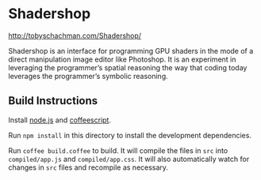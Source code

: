 # Shadershop

http://tobyschachman.com/Shadershop/

Shadershop is an interface for programming GPU shaders in the mode of a direct manipulation image editor like Photoshop. It is an experiment in leveraging the programmer’s spatial reasoning the way that coding today leverages the programmer’s symbolic reasoning.

## Build Instructions

Install [node.js](http://nodejs.org/) and [coffeescript](http://coffeescript.org/).

Run `npm install` in this directory to install the development dependencies.

Run `coffee build.coffee` to build. It will compile the files in `src` into `compiled/app.js` and `compiled/app.css`. It will also automatically watch for changes in `src` files and recompile as necessary.
